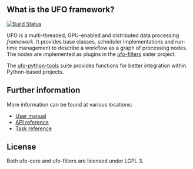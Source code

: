 ## What is the UFO framework?

[![Build
Status](https://travis-ci.org/ufo-kit/ufo-core.png)](https://travis-ci.org/ufo-kit/ufo-core)

UFO is a multi-threaded, GPU-enabled and distributed data processing
*framework*. It provides base classes, scheduler implementations and run-time
management to describe a workflow as a graph of processing nodes. The nodes are
implemented as plugins in the
[ufo-filters](https://github.com/ufo-kit/ufo-filters) sister project.

The [ufo-python-tools](https://github.com/ufo-kit/ufo-python-tools) suite
provides functions for better integration within Python-based projects.


## Further information

More information can be found at various locations:

* [User manual](http://ufo.kit.edu/extra/manual/html/)
* [API reference](http://ufo.kit.edu/extra/reference/)
* [Task reference](http://ufo.kit.edu/extra/filters/reference/)


## License

Both ufo-core and ufo-filters are licensed under LGPL 3.
